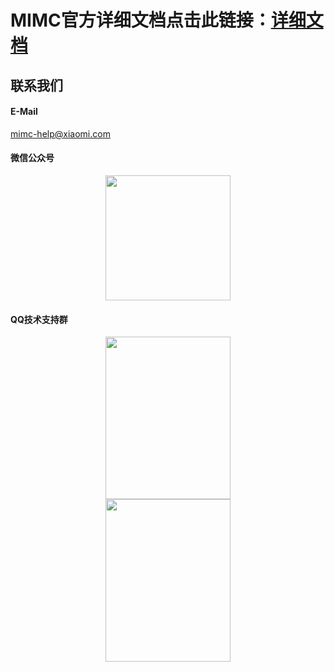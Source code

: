 # MIMC官方详细文档点击此链接：[详细文档](https://admin.mimc.chat.xiaomi.net/docs/0403-webjs.html)

## 联系我们

#### E-Mail

mimc-help@xiaomi.com

#### 微信公众号

<div align="center"><img width="200" height="200" src="https://admin.mimc.chat.xiaomi.net/docs/img-folder/MIMC-Official-Accounts.jpg"/></div>

#### QQ技术支持群

<div align="center"><img width="200" height="260" src="https://admin.mimc.chat.xiaomi.net/docs/img-folder/MIMC-QQGroup.png"/></div>

<div align="center"><img width="200" height="260" src="https://admin.mimc.chat.xiaomi.net/docs/img-folder/MIMC-QQGroup2.jpeg"/></div>
